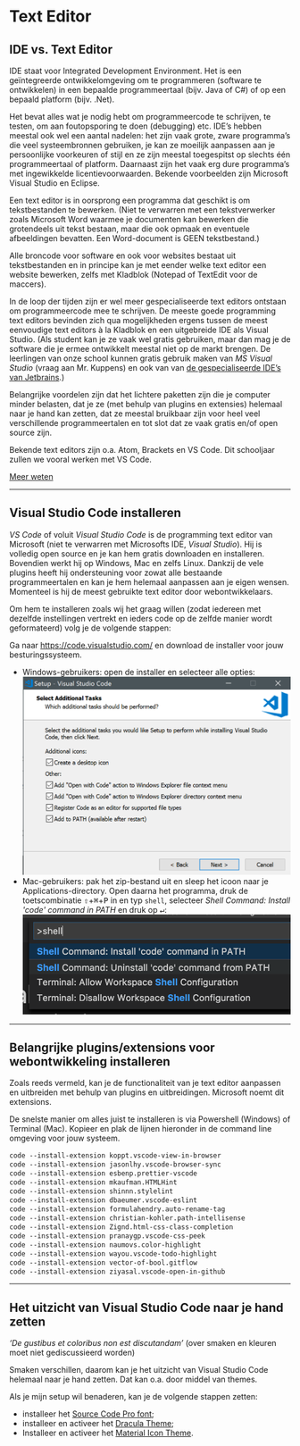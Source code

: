 # Text Editor

## IDE vs. Text Editor

IDE staat voor Integrated Development Environment. Het is een geïntegreerde ontwikkelomgeving om te programmeren (software te ontwikkelen) in een bepaalde programmeertaal (bijv. Java of C#) of op een bepaald platform (bijv. .Net).

Het bevat alles wat je nodig hebt om programmeercode te schrijven, te testen, om aan foutopsporing te doen (debugging) etc. IDE’s hebben meestal ook wel een aantal nadelen: het zijn vaak grote, zware programma’s die veel systeembronnen gebruiken, je kan ze moeilijk aanpassen aan je persoonlijke voorkeuren of stijl en ze zijn meestal toegespitst op slechts één programmeertaal of platform. Daarnaast zijn het vaak erg dure programma’s met ingewikkelde licentievoorwaarden. Bekende voorbeelden zijn Microsoft Visual Studio en Eclipse.

Een text editor is in oorsprong een programma dat geschikt is om tekstbestanden te bewerken. (Niet te verwarren met een tekstverwerker zoals Microsoft Word waarmee je documenten kan bewerken die grotendeels uit tekst bestaan, maar die ook opmaak en eventuele afbeeldingen bevatten. Een Word-document is GEEN tekstbestand.)

Alle broncode voor software en ook voor websites bestaat uit tekstbestanden en in principe kan je met eender welke text editor een website bewerken, zelfs met Kladblok (Notepad of TextEdit voor de maccers).

In de loop der tijden zijn er wel meer gespecialiseerde text editors ontstaan om programmeercode mee te schrijven. De meeste goede programming text editors bevinden zich qua mogelijkheden ergens tussen de meest eenvoudige text editors à la Kladblok en een uitgebreide IDE als Visual Studio. (Als student kan je ze vaak wel gratis gebruiken, maar dan mag je de software die je ermee ontwikkelt meestal niet op de markt brengen. De leerlingen van onze school kunnen gratis gebruik maken van _MS Visual Studio_ (vraag aan Mr. Kuppens) en ook van van [de gespecialiseerde IDE’s van Jetbrains](https://www.jetbrains.com/).)

Belangrijke voordelen zijn dat het lichtere paketten zijn die je computer minder belasten, dat je ze (met behulp van plugins en extensies) helemaal naar je hand kan zetten, dat ze meestal bruikbaar zijn voor heel veel verschillende programmeertalen en tot slot dat ze vaak gratis en/of open source zijn.

Bekende text editors zijn o.a. Atom, Brackets en VS Code. Dit schooljaar zullen we vooral werken met VS Code.

[Meer weten](https://spin.atomicobject.com/2015/12/22/ide-vs-text-editor/)

---

## Visual Studio Code installeren

_VS Code_ of voluit _Visual Studio Code_ is de programming text editor van Microsoft (niet te verwarren met Microsofts IDE, _Visual Studio_). Hij is volledig open source en je kan hem gratis downloaden en installeren. Bovendien werkt hij op Windows, Mac en zelfs Linux. Dankzij de vele plugins heeft hij ondersteuning voor zowat alle bestaande programmeertalen en kan je hem helemaal aanpassen aan je eigen wensen. Momenteel is hij de meest gebruikte text editor door webontwikkelaars.

Om hem te installeren zoals wij het graag willen (zodat iedereen met dezelfde instellingen vertrekt en ieders code op de zelfde manier wordt geformateerd) volg je de volgende stappen:

Ga naar https://code.visualstudio.com/ en download de installer voor jouw besturingssysteem.

- Windows-gebruikers: open de installer en selecteer alle opties:
  ![selecteer alle opties](_images/vscode-install-windows.png)
- Mac-gebruikers: pak het zip-bestand uit en sleep het icoon naar je Applications-directory. Open daarna het programma, druk de toetscombinatie <kbd>&#8679;</kbd>+<kbd>&#8984;</kbd>+<kbd>P</kbd> in en typ `shell`, selecteer _Shell Command: Install 'code' command in PATH_ en druk op <kbd>&#8629;</kbd>:
  ![Shell Command: Install 'code' command in PATH](_images/vscode-install-mac.png)

---

## Belangrijke plugins/extensions voor webontwikkeling installeren

Zoals reeds vermeld, kan je de functionaliteit van je text editor aanpassen en uitbreiden met behulp van plugins en uitbreidingen. Microsoft noemt dit extensions.

De snelste manier om alles juist te installeren is via Powershell (Windows) of Terminal (Mac). Kopieer en plak de lijnen hieronder in de command line omgeving voor jouw systeem.

```
code --install-extension koppt.vscode-view-in-browser
code --install-extension jasonlhy.vscode-browser-sync
code --install-extension esbenp.prettier-vscode
code --install-extension mkaufman.HTMLHint
code --install-extension shinnn.stylelint
code --install-extension dbaeumer.vscode-eslint
code --install-extension formulahendry.auto-rename-tag
code --install-extension christian-kohler.path-intellisense
code --install-extension Zignd.html-css-class-completion
code --install-extension pranaygp.vscode-css-peek
code --install-extension naumovs.color-highlight
code --install-extension wayou.vscode-todo-highlight
code --install-extension vector-of-bool.gitflow
code --install-extension ziyasal.vscode-open-in-github
```

---

## Het uitzicht van Visual Studio Code naar je hand zetten

_‘De gustibus et coloribus non est discutandam’_ (over smaken en kleuren moet niet gediscussieerd worden)

Smaken verschillen, daarom kan je het uitzicht van Visual Studio Code helemaal naar je hand zetten. Dat kan o.a. door middel van themes.

Als je mijn setup wil benaderen, kan je de volgende stappen zetten:

- installeer het [Source Code Pro font](https://www.fontsquirrel.com/fonts/source-code-pro);
- installeer en activeer het [Dracula Theme](https://marketplace.visualstudio.com/items?itemName=dracula-theme.theme-dracula);
- Installeer en activeer het [Material Icon Theme](https://marketplace.visualstudio.com/items?itemName=PKief.material-icon-theme).
